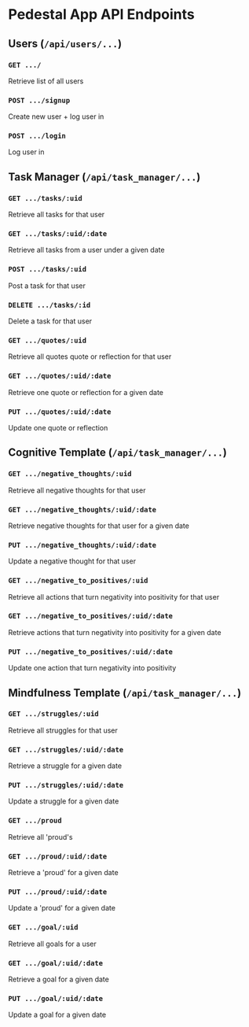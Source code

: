 # Pedestal App API Endpoints

## Users (`/api/users/...`)

### `GET .../`

Retrieve list of all users

### `POST .../signup`

Create new user + log user in

### `POST .../login`

Log user in

## Task Manager (`/api/task_manager/...`)

### `GET .../tasks/:uid`

Retrieve all tasks for that user

### `GET .../tasks/:uid/:date`

Retrieve all tasks from a user under a given date

### `POST .../tasks/:uid`

Post a task for that user

### `DELETE .../tasks/:id`

Delete a task for that user

### `GET .../quotes/:uid`

Retrieve all quotes quote or reflection for that user

### `GET .../quotes/:uid/:date`

Retrieve one quote or reflection for a given date

### `PUT .../quotes/:uid/:date`

Update one quote or reflection

## Cognitive Template (`/api/task_manager/...`)

### `GET .../negative_thoughts/:uid`

Retrieve all negative thoughts for that user

### `GET .../negative_thoughts/:uid/:date`

Retrieve negative thoughts for that user for a given date

### `PUT .../negative_thoughts/:uid/:date`

Update a negative thought for that user

### `GET .../negative_to_positives/:uid`

Retrieve all actions that turn negativity into positivity for that user

### `GET .../negative_to_positives/:uid/:date`

Retrieve actions that turn negativity into positivity for a given date

### `PUT .../negative_to_positives/:uid/:date`

Update one action that turn negativity into positivity

## Mindfulness Template (`/api/task_manager/...`)

### `GET .../struggles/:uid`

Retrieve all struggles for that user

### `GET .../struggles/:uid/:date`

Retrieve a struggle for a given date

### `PUT .../struggles/:uid/:date`

Update a struggle for a given date

### `GET .../proud`

Retrieve all 'proud's

### `GET .../proud/:uid/:date`

Retrieve a 'proud' for a given date

### `PUT .../proud/:uid/:date`

Update a 'proud' for a given date

### `GET .../goal/:uid`

Retrieve all goals for a user

### `GET .../goal/:uid/:date`

Retrieve a goal for a given date

### `PUT .../goal/:uid/:date`

Update a goal for a given date
